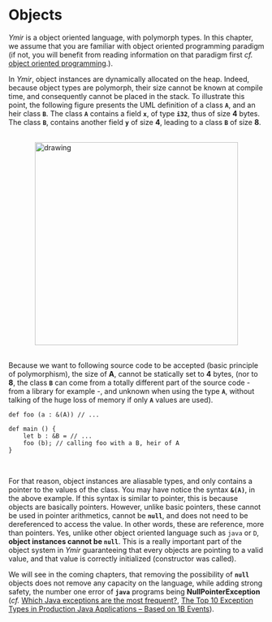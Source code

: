 # Objects

*Ymir* is a object oriented language, with polymorph types. In this
chapter, we assume that you are familiar with object oriented
programming paradigm (if not, you will benefit from reading
information on that paradigm first *cf.*  [object oriented
programming](https://en.wikipedia.org/wiki/Object-oriented_programming).).

In *Ymir*, object instances are dynamically allocated on the
heap. Indeed, because object types are polymorph, their size cannot be
known at compile time, and consequently cannot be placed in the
stack. To illustrate this point, the following figure presents the UML
definition of a class **`A`**, and an heir class **`B`**. The class
**`A`** contains a field **`x`**, of type **`i32`**, thus of size
**4** bytes. The class **`B`**, contains another field **`y`** of size
**4**, leading to a class **`B`** of size **8**.

<br>
<img src="https://gnu-ymir.github.io/Documentations/en/objects/UML.png" alt="drawing" height="400" style="display: block; margin-left: auto;  margin-right: auto;">
<br>

Because we want to following source code to be accepted (basic
principle of polymorphism), the size of **A**, cannot be statically
set to **4** bytes, (nor to **8**, the class **`B`** can come from a
totally different part of the source code - from a library for example
-, and unknown when using the type **`A`**, without talking of the
huge loss of memory if only **`A`** values are used).

```ymir
def foo (a : &(A)) // ...	

def main () {
	let b : &B = // ...
	foo (b); // calling foo with a B, heir of A
}
```

<br>

For that reason, object instances are aliasable types, and only
contains a pointer to the values of the class. You may have notice the
syntax **`&(A)`**, in the above example. If this syntax is similar to
pointer, this is because objects are basically pointers. However,
unlike basic pointers, these cannot be used in pointer arithmetics,
cannot be **`null`**, and does not need to be dereferenced to access
the value. In other words, these are reference, more than pointers.
Yes, unlike other object oriented language such as `java` or `D`,
**object instances cannot be `null`**. This is a really important part
of the object system in *Ymir* guaranteeing that every objects are
pointing to a valid value, and that value is correctly initialized
(constructor was called).


We will see in the coming chapters, that removing the possibility of
**`null`** objects does not remove any capacity on the language, while
adding strong safety, the number one error of **`java`** programs
being **NullPointerException** (*cf.* [Which Java exceptions are the
most
frequent?](https://blog.samebug.io/which-java-exceptions-are-the-most-frequent-f830b113c37f),
[The Top 10 Exception Types in Production Java Applications – Based on
1B
Events](https://www.overops.com/blog/the-top-10-exceptions-types-in-production-java-applications-based-on-1b-events/)).
